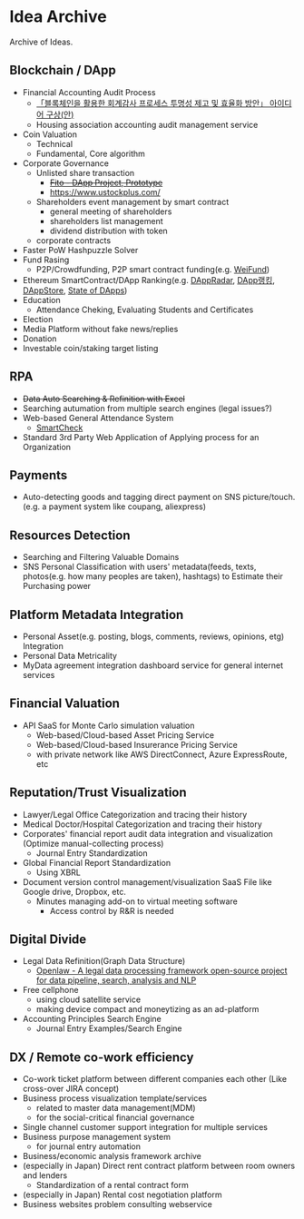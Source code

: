 # Idea Archive
Archive of Ideas.

## Blockchain / DApp
 - Financial Accounting Audit Process
   - [「블록체인을 활용한 회계감사 프로세스 투명성 제고 및 효율화 방안」 아이디어 구상(안)](https://github.com/tooget/Blockchain-Idea-Archive/blob/master/Financial%20Accounting%20Audit%20Process/%E3%80%8C%EB%B8%94%EB%A1%9D%EC%B2%B4%EC%9D%B8%EC%9D%84%20%ED%99%9C%EC%9A%A9%ED%95%9C%20%ED%9A%8C%EA%B3%84%EA%B0%90%EC%82%AC%20%ED%94%84%EB%A1%9C%EC%84%B8%EC%8A%A4%20%ED%88%AC%EB%AA%85%EC%84%B1%20%EC%A0%9C%EA%B3%A0%20%EB%B0%8F%20%ED%9A%A8%EC%9C%A8%ED%99%94%20%EB%B0%A9%EC%95%88%E3%80%8D%20%EC%95%84%EC%9D%B4%EB%94%94%EC%96%B4%20%EA%B5%AC%EC%83%81(%EC%95%88).md)
   - Housing association accounting audit management service
 - Coin Valuation
   - Technical
   - Fundamental, Core algorithm
 - Corporate Governance
   - Unlisted share transaction
     - ~~[Fito - DApp Project, Prototype](https://github.com/tooget/Fito)~~
     - https://www.ustockplus.com/
   - Shareholders event management by smart contract
     - general meeting of shareholders
     - shareholders list management
     - dividend distribution with token
   - corporate contracts
 - Faster PoW Hashpuzzle Solver
 - Fund Rasing
   - P2P/Crowdfunding, P2P smart contract funding(e.g. [WeiFund](http://weifund.io))
 - Ethereum SmartContract/DApp Ranking(e.g. [DAppRadar](https://dappradar.com), [DApp랭킹](https://www.dapp.com/ranking), [DAppStore](https://dappstore.link/rankings), [State of DApps](https://www.stateofthedapps.com/rankings))
 - Education
    - Attendance Cheking, Evaluating Students and Certificates
 - Election
 - Media Platform without fake news/replies
 - Donation
 - Investable coin/staking target listing

## RPA
 - ~~Data Auto Searching & Refinition with Excel~~
 - Searching autumation from multiple search engines (legal issues?)
 - Web-based General Attendance System
   - [SmartCheck](https://github.com/yunsu246/simple-smart-check)
 - Standard 3rd Party Web Application of Applying process for an Organization

## Payments
 - Auto-detecting goods and tagging direct payment on SNS picture/touch. (e.g. a payment system like coupang, aliexpress)

## Resources Detection
 - Searching and Filtering Valuable Domains
 - SNS Personal Classification with users' metadata(feeds, texts, photos(e.g. how many peoples are taken), hashtags) to Estimate their Purchasing power
 
 
## Platform Metadata Integration
 - Personal Asset(e.g. posting, blogs, comments, reviews, opinions, etg) Integration
 - Personal Data Metricality
 - MyData agreement integration dashboard service for general internet services


## Financial Valuation
 - API SaaS for Monte Carlo simulation valuation
   - Web-based/Cloud-based Asset Pricing Service
   - Web-based/Cloud-based Insurerance Pricing Service
   - with private network like AWS DirectConnect, Azure ExpressRoute, etc
## Reputation/Trust Visualization
 - Lawyer/Legal Office Categorization and tracing their history
 - Medical Doctor/Hospital Categorization and tracing their history
 - Corporates' financial report audit data integration and visualization (Optimize manual-collecting process)
   - Journal Entry Standardization
 - Global Financial Report Standardization
   - Using XBRL
 - Document version control management/visualization SaaS File like Google drive, Dropbox, etc.
   - Minutes managing add-on to virtual meeting software
     - Access control by R&R is needed

## Digital Divide
 - Legal Data Refinition(Graph Data Structure)
   - [Openlaw - A legal data processing framework open-source project for data pipeline, search, analysis and NLP](https://github.com/tooget/Openlaw)
 - Free cellphone
   - using cloud satellite service
   - making device compact and moneytizing as an ad-platform
 - Accounting Principles Search Engine
   - Journal Entry Examples/Search Engine

## DX / Remote co-work efficiency
 - Co-work ticket platform between different companies each other (Like cross-over JIRA concept)
 - Business process visualization template/services
   - related to master data management(MDM)
   - for the social-critical financial governance
 - Single channel customer support integration for multiple services
 - Business purpose management system
   - for journal entry automation
 - Business/economic analysis framework archive
 - (especially in Japan) Direct rent contract platform between room owners and lenders
   - Standardization of a rental contract form
 - (especially in Japan) Rental cost negotiation platform
 - Business websites problem consulting webservice
